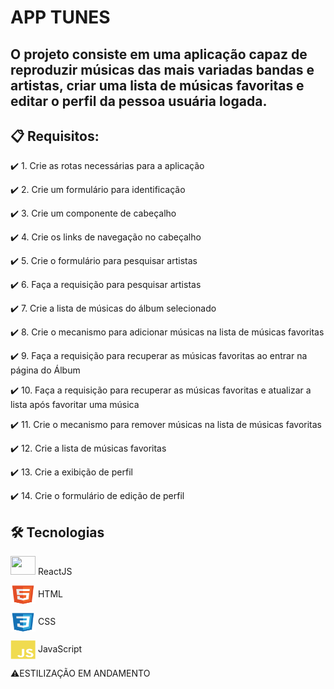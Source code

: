 # APP TUNES

## O projeto consiste em uma aplicação capaz de reproduzir músicas das mais variadas bandas e artistas, criar uma lista de músicas favoritas e editar o perfil da pessoa usuária logada.


## 📋 Requisitos: 

✔️ 1. Crie as rotas necessárias para a aplicação

✔️ 2. Crie um formulário para identificação

✔️ 3. Crie um componente de cabeçalho

✔️ 4. Crie os links de navegação no cabeçalho

✔️ 5. Crie o formulário para pesquisar artistas

✔️ 6. Faça a requisição para pesquisar artistas

✔️ 7. Crie a lista de músicas do álbum selecionado

✔️ 8. Crie o mecanismo para adicionar músicas na lista de músicas favoritas

✔️ 9. Faça a requisição para recuperar as músicas favoritas ao entrar na página do Álbum

✔️ 10. Faça a requisição para recuperar as músicas favoritas e atualizar a lista após favoritar uma música

✔️ 11. Crie o mecanismo para remover músicas na lista de músicas favoritas

✔️ 12. Crie a lista de músicas favoritas

✔️ 13. Crie a exibição de perfil

✔️ 14. Crie o formulário de edição de perfil


## 🛠 Tecnologias

 <img src="https://upload.wikimedia.org/wikipedia/commons/thumb/a/a7/React-icon.svg/1200px-React-icon.svg.png" width="40" height="30" /> ReactJS
 
  <img align="center" alt="Celi-HTML" height="30" width="40" src="https://raw.githubusercontent.com/devicons/devicon/master/icons/html5/html5-original.svg"> HTML

 <img align="center" alt="Celi-CSS" height="30" width="40" src="https://raw.githubusercontent.com/devicons/devicon/master/icons/css3/css3-original.svg"> CSS

 <img align="center" alt="Celi-Js" height="30" width="40" src="https://raw.githubusercontent.com/devicons/devicon/master/icons/javascript/javascript-plain.svg"> JavaScript
 
 ⚠️ESTILIZAÇÃO EM ANDAMENTO
